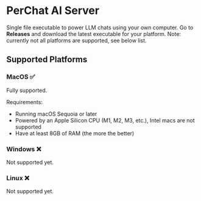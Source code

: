 # PerChat AI Server

Single file executable to power LLM chats using your own computer. Go to **Releases** and download the latest executable for your platform. Note: currently not all platforms are supported, see below list.

## Supported Platforms

### MacOS ✅

Fully supported.

Requirements:

- Running macOS Sequoia or later
- Powered by an Apple Silicon CPU (M1, M2, M3, etc.), Intel macs are not supported
- Have at least 8GB of RAM (the more the better)

### Windows ❌

Not supported yet.

### Linux ❌

Not supported yet.